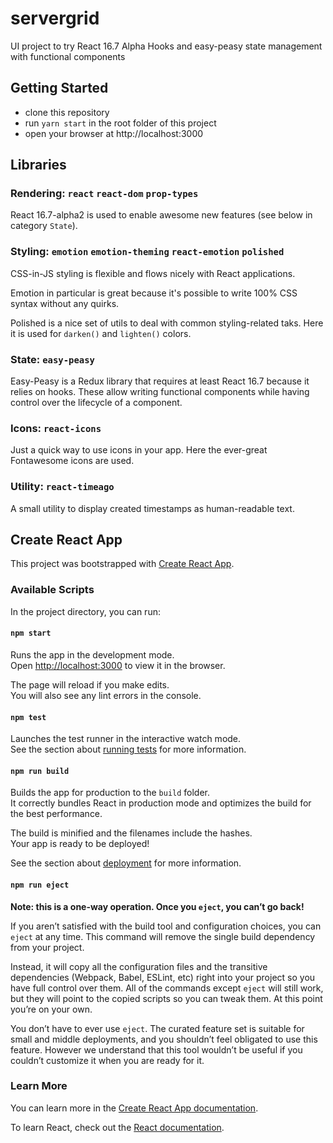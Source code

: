 # servergrid
UI project to try React 16.7 Alpha Hooks and easy-peasy state management with functional components

## Getting Started
* clone this repository
* run `yarn start` in the root folder of this project
* open your browser at http://localhost:3000 

## Libraries

### Rendering: `react` `react-dom` `prop-types`
React 16.7-alpha2 is used to enable awesome new features (see below in category `State`).
 
### Styling: `emotion` `emotion-theming` `react-emotion` `polished`
CSS-in-JS styling is flexible and flows nicely with React applications.

Emotion in particular is great because it's possible to write 100% CSS syntax without any quirks.

Polished is a nice set of utils to deal with common styling-related taks. Here it is used for `darken()` and `lighten()` colors. 

### State: `easy-peasy`
Easy-Peasy is a Redux library that requires at least React 16.7 because it relies on hooks. These allow writing functional components while having control over the lifecycle of a component.

### Icons: `react-icons`
Just a quick way to use icons in your app. Here the ever-great Fontawesome icons are used.

### Utility: `react-timeago`
A small utility to display created timestamps as human-readable text.


## Create React App
This project was bootstrapped with [Create React App](https://github.com/facebook/create-react-app).

### Available Scripts

In the project directory, you can run:

#### `npm start`

Runs the app in the development mode.<br>
Open [http://localhost:3000](http://localhost:3000) to view it in the browser.

The page will reload if you make edits.<br>
You will also see any lint errors in the console.

#### `npm test`

Launches the test runner in the interactive watch mode.<br>
See the section about [running tests](https://facebook.github.io/create-react-app/docs/running-tests) for more information.

#### `npm run build`

Builds the app for production to the `build` folder.<br>
It correctly bundles React in production mode and optimizes the build for the best performance.

The build is minified and the filenames include the hashes.<br>
Your app is ready to be deployed!

See the section about [deployment](https://facebook.github.io/create-react-app/docs/deployment) for more information.

#### `npm run eject`

**Note: this is a one-way operation. Once you `eject`, you can’t go back!**

If you aren’t satisfied with the build tool and configuration choices, you can `eject` at any time. This command will remove the single build dependency from your project.

Instead, it will copy all the configuration files and the transitive dependencies (Webpack, Babel, ESLint, etc) right into your project so you have full control over them. All of the commands except `eject` will still work, but they will point to the copied scripts so you can tweak them. At this point you’re on your own.

You don’t have to ever use `eject`. The curated feature set is suitable for small and middle deployments, and you shouldn’t feel obligated to use this feature. However we understand that this tool wouldn’t be useful if you couldn’t customize it when you are ready for it.

### Learn More

You can learn more in the [Create React App documentation](https://facebook.github.io/create-react-app/docs/getting-started).

To learn React, check out the [React documentation](https://reactjs.org/).
